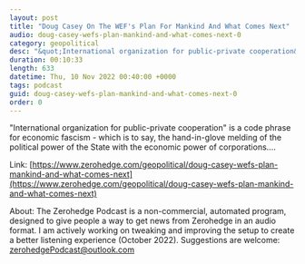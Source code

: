 ```yaml
---
layout: post
title: "Doug Casey On The WEF's Plan For Mankind And What Comes Next"
audio: doug-casey-wefs-plan-mankind-and-what-comes-next-0
category: geopolitical
desc: "&quot;International organization for public-private cooperation&quot; is a code phrase for economic fascism - which is to say, the hand-in-glove melding of the political power of the State with the economic power of corporations...."
duration: 00:10:33
length: 633
datetime: Thu, 10 Nov 2022 00:40:00 +0000
tags: podcast
guid: doug-casey-wefs-plan-mankind-and-what-comes-next-0
order: 0
---
```

&quot;International organization for public-private cooperation&quot; is a code phrase for economic fascism - which is to say, the hand-in-glove melding of the political power of the State with the economic power of corporations....

Link: [https://www.zerohedge.com/geopolitical/doug-casey-wefs-plan-mankind-and-what-comes-next](https://www.zerohedge.com/geopolitical/doug-casey-wefs-plan-mankind-and-what-comes-next)

About: The Zerohedge Podcast is a non-commercial, automated program, designed to give people a way to get news from Zerohedge in an audio format.  I am actively working on tweaking and improving the setup to create a better listening experience (October 2022).  Suggestions are welcome: [zerohedgePodcast@outlook.com](mailto:zerohedgePodcast@outlook.com)